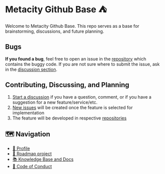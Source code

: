 # Metacity Github Base ⛺️

Welcome to Metacity Github Base. This repo serves as a base for brainstorming, discussions, and future planning. 

## Bugs
**If you found a bug**, feel free to open an issue in the [repository](https://github.com/orgs/MetacitySuite/repositories) which contains the buggy code. If you are not sure where to submit the issue, ask in the [discussion section](https://github.com/MetacitySuite/.github/discussions).

## Contributing, Discussing, and Planning
1. [Start a discussion](https://github.com/MetacitySuite/.github/discussions) if you have a question, comment, or if you have a suggestion for a new feature/service/etc.
2. [New issues](https://github.com/MetacitySuite/.github/issues) will be created once the feature is selected for implementation
3. The feature will be developed in respective [repositories](https://github.com/orgs/MetacitySuite/repositories) 


## 🗺 Navigation
- [🧬 Profile](./profile/README.md)
- [🔀 Roadmap project](https://github.com/orgs/MetacitySuite/projects/7)
- [📚 Knowledge Base and Docs](https://metacitysuite.gitbook.io)
- [📜 Code of Conduct](./CODE_OF_CONDUCT.md)




